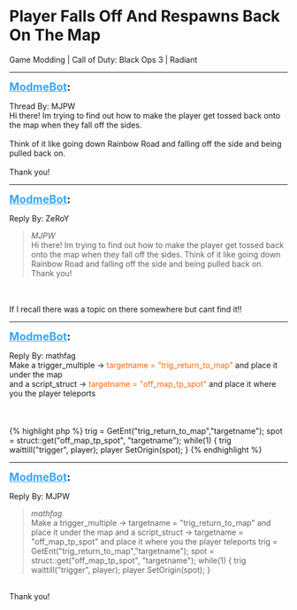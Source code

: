 # Player Falls Off And Respawns Back On The Map
Game Modding | Call of Duty: Black Ops 3 | Radiant

---
<strong style="font-size: 1.4em;"><span style="text-decoration: underline;text-decoration-color: #34a7f9;"><span style="color:#34a7f9;">ModmeBot</span></span>:</strong>

<p>Thread By: MJPW<br />Hi there! Im trying to find out how to make the player get tossed back onto the map when they fall off the sides.<br /> <br />Think of it like going down Rainbow Road and falling off the side and being pulled back on.<br /> <br />Thank you!</p>

---
<strong style="font-size: 1.4em;"><span style="text-decoration: underline;text-decoration-color: #34a7f9;"><span style="color:#34a7f9;">ModmeBot</span></span>:</strong>

<p>Reply By: ZeRoY<br /><blockquote><em>MJPW</em><br />Hi there! Im trying to find out how to make the player get tossed back onto the map when they fall off the sides.   Think of it like going down Rainbow Road and falling off the side and being pulled back on.   Thank you!</blockquote><br /> <br />If I recall there was a topic on there somewhere but cant find it!!</p>

---
<strong style="font-size: 1.4em;"><span style="text-decoration: underline;text-decoration-color: #34a7f9;"><span style="color:#34a7f9;">ModmeBot</span></span>:</strong>

<p>Reply By: mathfag<br />Make a trigger_multiple -&gt; <span style="color:#ff6600;">targetname = &quot;trig_return_to_map&quot;</span> and place it under the map<br />and a script_struct -&gt; <span style="color:#ff6600;">targetname = &quot;off_map_tp_spot&quot;</span> and place it where you the player teleports<br /> <br /> <br /> <br />{% highlight php %}
trig = GetEnt("trig_return_to_map","targetname");
spot = struct::get("off_map_tp_spot", "targetname");
while(1)
    {
    trig waittill("trigger", player);
    player SetOrigin(spot);
    } {% endhighlight %}
</p>

---
<strong style="font-size: 1.4em;"><span style="text-decoration: underline;text-decoration-color: #34a7f9;"><span style="color:#34a7f9;">ModmeBot</span></span>:</strong>

<p>Reply By: MJPW<br /><blockquote><em>mathfag</em><br />Make a trigger_multiple -&gt; targetname = &quot;trig_return_to_map&quot; and place it under the map and a script_struct -&gt; targetname = &quot;off_map_tp_spot&quot; and place it where you the player teleports       trig = GetEnt(&quot;trig_return_to_map&quot;,&quot;targetname&quot;); spot = struct::get(&quot;off_map_tp_spot&quot;, &quot;targetname&quot;); while(1) { trig waittill(&quot;trigger&quot;, player); player SetOrigin(spot); }</blockquote><br /> Thank you!</p>
